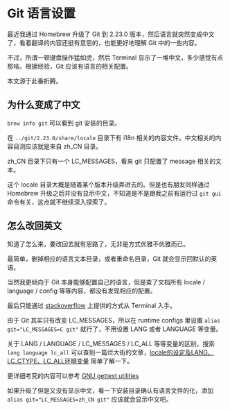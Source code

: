 # Git 语言设置

最近我通过 Homebrew 升级了 Git 到 2.23.0 版本，然后语言就突然变成中文了，看着翻译的内容还挺有意思的，也能更好地理解 Git 中的一些内容。

不过，所谓一顿键盘操作猛如虎，然后 Terminal 显示了一堆中文，多少感觉有点那啥。根据经验，Git 应该有语言的相关配置。

本文源于此番折腾。

## 为什么变成了中文

`brew info git` 可以看到 git 安装的目录。

在 `../git/2.23.0/share/locale` 目录下有 i18n 相关的内容文件。中文相关的内容目测应该就是来自 zh_CN 目录。

zh_CN 目录下只有一个 LC_MESSAGES，看来 git 只配置了 message 相关的文本。

这个 locale 目录大概是随着某个版本升级弄进去的。但是也有朋友同样通过 Homebrew 升级之后并没有显示中文，不知道是不是跟我之前有运行过 `git gui` 命令有关，这点就不继续深入探索了。

## 怎么改回英文

知道了怎么来，要改回去就有思路了，无非是方式优雅不优雅而已。

最简单，删掉相应的语言文本目录，或者重命名目录，Git 就会显示回默认的英语。

当然我更倾向于 Git 本身能够配置自己的语言，但是查了文档所有 locale / language / config 等等内容，都没有发现相应的配置。

最后只能通过 [stackoverflow](https://stackoverflow.com/questions/10633564/how-does-one-change-the-language-of-the-command-line-interface-of-git) 上提供的方式从 Terminal 入手。

由于 Git 其实只有改变 LC_MESSAGES，所以在 runtime configs 里设置 `alias git="LC_MESSAGES=C git"` 就行了，不用设置 LANG 或者 LANGUAGE 等变量。

关于 LANG / LANGUAGE / LC_MESSAGES / LC_ALL 等等变量的区别，搜索 `lang language lc_all` 可以查到一篇烂大街的文章，[locale的设定及LANG、LC_CTYPE、LC_ALL环境变量](https://www.cnblogs.com/xlmeng1988/archive/2013/01/16/locale.html) 简单了解一下。

更详细考究的内容可以参考 [GNU gettext utilities](http://www.gnu.org/software/gettext/manual/gettext.html#Locale-Environment-Variables)

如果升级了但是又没有显示中文，看一下安装目录确认有语言文件的化，添加 `alias git="LC_MESSAGES=zh_CN git"` 应该就会显示中文吧。
